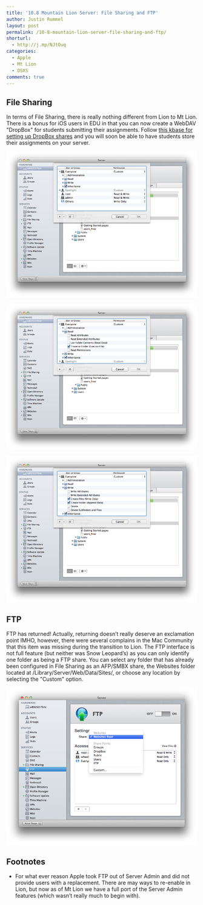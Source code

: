 ```yaml
---
title: '10.8 Mountain Lion Server: File Sharing and FTP'
author: Justin Rummel
layout: post
permalink: /10-8-mountain-lion-server-file-sharing-and-ftp/
shorturl:
  - http://j.mp/NJtOuq
categories:
  - Apple
  - Mt Lion
  - OSXS
comments: true
---
```

File Sharing
------------
In terms of File Sharing, there is really nothing different from Lion to Mt Lion. There is a bonus for iOS users in EDU in that you can now create a WebDAV "DropBox" for students submitting their assignments. Follow [this kbase for setting up DropBox shares][PH8034] and you will soon be able to have students store their assignments on your server.

[PH8034]: http://support.apple.com/kb/PH8034

![1-mtl-dropbox][1-mtl-dropbox]

![2-mtl-dropbox][2-mtl-dropbox]

![3-mtl-dropbox][3-mtl-dropbox]

FTP
---
FTP has returned! Actually, returning doesn’t really deserve an exclamation point IMHO, however, there were several complains in the Mac Community that this item was missing during the transition to Lion.  The FTP interface is not full feature (but neither was Snow Leopard’s) as you can only identify one folder as being a FTP share. You can select any folder that has already been configured in File Sharing as an AFP/SMBX share, the Websites folder located at /Library/Server/Web/Data/Sites/, or choose any location by selecting the "Custom" option.

![4-mtl-dropbox][4-mtl-dropbox]

Footnotes
---------
*   For what ever reason Apple took FTP out of Server Admin and did not provide users with a replacement. There are may ways to re-enable in Lion, but now as of Mt Lion we have a full port of the Server Admin features (which wasn’t really much to begin with).

[1-mtl-dropbox]: /images/2012/07/1-mtl-dropbox.png
[2-mtl-dropbox]: /images/2012/07/2-mtl-dropbox.png
[3-mtl-dropbox]: /images/2012/07/3-mtl-dropbox.png
[4-mtl-dropbox]: /images/2012/07/1-mtl-FTP.png

